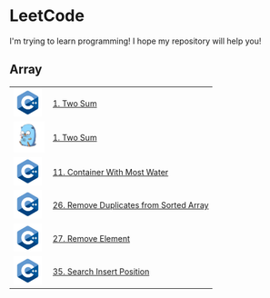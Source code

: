 # LeetCode

I'm trying to learn programming! I hope my repository will help you!

## Array

<table>
  <tr>
    <td valign="middle"><img src="https://github.com/t-chakir/chakir/blob/main/img/cpp.png?raw=true" width="50" height="50"></td>
    <td valign="middle"><a href="https://github.com/t-chakir/LeetCode/blob/main/Array/1-Two-Sum.cpp">1. Two Sum</a></td>
  </tr>
    <tr>
    <td valign="middle"><img src="https://github.com/t-chakir/chakir/blob/main/img/go.png?raw=true" width="55" height="55"></td>
    <td valign="middle"><a href="https://github.com/t-chakir/LeetCode/blob/main/Array/1_Two-Sum.go">1. Two Sum</a></td>
  </tr>
  <tr>
    <td valign="middle"><img src="https://github.com/t-chakir/chakir/blob/main/img/cpp.png?raw=true" width="50" height="50"></td>
    <td valign="middle"><a href="https://github.com/t-chakir/LeetCode/blob/main/Array/11-Container%20With%20Most%20Water.cpp">11. Container With Most Water</a></td>
  </tr>
    <tr>
    <td valign="middle"><img src="https://github.com/t-chakir/chakir/blob/main/img/cpp.png?raw=true" width="50" height="50"></td>
    <td valign="middle"><a href="https://github.com/t-chakir/LeetCode/blob/main/Array/26-Remove%20Duplicates%20from%20Sorted%20Array.cpp">26. Remove Duplicates from Sorted Array</a></td>
  </tr>
    <tr>
    <td valign="middle"><img src="https://github.com/t-chakir/chakir/blob/main/img/cpp.png?raw=true" width="50" height="50"></td>
    <td valign="middle"><a href="https://github.com/t-chakir/LeetCode/blob/main/Array/27-Remove%20Element.cpp">27. Remove Element</a></td>
  </tr>
    <tr>
    <td valign="middle"><img src="https://github.com/t-chakir/chakir/blob/main/img/cpp.png?raw=true" width="50" height="50"></td>
    <td valign="middle"><a href="https://github.com/t-chakir/LeetCode/blob/main/Array/11-Container%20With%20Most%20Water.cpp">35. Search Insert Position</a></td>
  </tr> 
</table>
